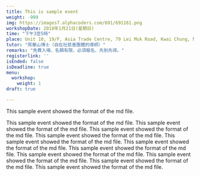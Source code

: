 ```yaml
---
title: This is sample event
weight: -999
img: https://images7.alphacoders.com/691/691161.png
workshopDate: 2018年1月21日(星期日)
time: "下午3至5時"
place: Unit 10, 19/F, Asia Trade Centre, 79 Lei Muk Road, Kwai Chung, N.T.
tutor: "周華山博士（自在社慈善團體的導師）"
remarks: "免費入場、名額有限、必須報名、先到先得。"
registerlink: ''
isEnded: false
isDeadline: true
menu:
  workshop:
    weight: 1
draft: true

---
```

<p>This sample event showed the format of the md file.</p>
<p>This sample event showed the format of the md file. This sample event showed the format of the md file. This sample event showed the format of the md file. This sample event showed the format of the md file. This sample event showed the format of the md file. This sample event showed the format of the md file. This sample event showed the format of the md file. This sample event showed the format of the md file. This sample event showed the format of the md file. This sample event showed the format of the md file. This sample event showed the format of the md file. </p>

